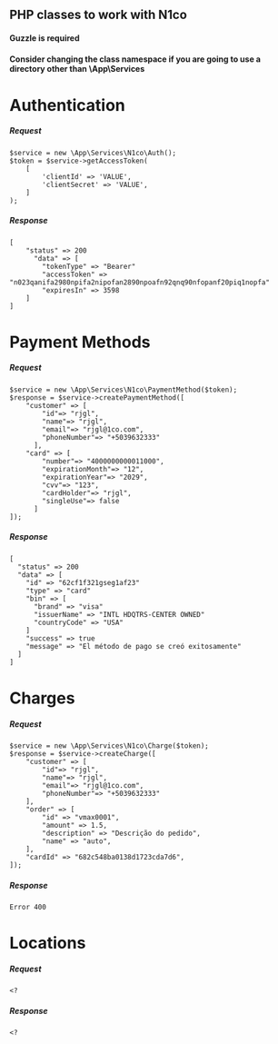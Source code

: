 ## PHP classes to work with N1co

#### Guzzle is required
#### Consider changing the class namespace if you are going to use a directory other than \App\Services

# Authentication
##### Request
```
$service = new \App\Services\N1co\Auth();
$token = $service->getAccessToken(
    [
        'clientId' => 'VALUE',
        'clientSecret' => 'VALUE',
    ]
);
```

##### Response
```
[
    "status" => 200
      "data" => [
        "tokenType" => "Bearer"
        "accessToken" => "n023qanifa2980npifa2nipofan2890npoafn92qnq90nfopanf20piq1nopfa"
        "expiresIn" => 3598
    ]
]
```

# Payment Methods
##### Request
```
$service = new \App\Services\N1co\PaymentMethod($token);
$response = $service->createPaymentMethod([
    "customer" => [
        "id"=> "rjgl",
        "name"=> "rjgl",
        "email"=> "rjgl@1co.com",
        "phoneNumber"=> "+5039632333"
      ],
    "card" => [
        "number"=> "4000000000011000",
        "expirationMonth"=> "12",
        "expirationYear"=> "2029",
        "cvv"=> "123",
        "cardHolder"=> "rjgl",
        "singleUse"=> false
      ]
]);
```

##### Response
```
[
  "status" => 200
  "data" => [
    "id" => "62cf1f321gseg1af23"
    "type" => "card"
    "bin" => [
      "brand" => "visa"
      "issuerName" => "INTL HDQTRS-CENTER OWNED"
      "countryCode" => "USA"
    ]
    "success" => true
    "message" => "El método de pago se creó exitosamente"
  ]
]
```

# Charges
##### Request
```
$service = new \App\Services\N1co\Charge($token);
$response = $service->createCharge([
    "customer" => [
        "id"=> "rjgl",
        "name"=> "rjgl",
        "email"=> "rjgl@1co.com",
        "phoneNumber"=> "+5039632333"
    ],
    "order" => [
        "id" => "vmax0001",
        "amount" => 1.5,
        "description" => "Descrição do pedido",
        "name" => "auto",
    ],
    "cardId" => "682c548ba0138d1723cda7d6",
]);
```

##### Response
```
Error 400
```
# Locations
##### Request
``<?
``

##### Response
``<?
``
